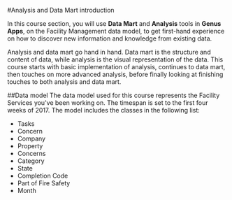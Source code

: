 #Analysis and Data Mart introduction

In this course section, you will use **Data Mart** and **Analysis** tools in **Genus Apps**, on the Facility Management data model, to get first-hand experience on how to discover new information and knowledge from existing data.

Analysis and data mart go hand in hand. Data mart is the structure and content of data, while analysis is the visual representation of the data. This course starts with basic implementation of analysis, continues to data mart, then touches on more advanced analysis, before finally looking at finishing touches to both analysis and data mart.  

##Data model
The data model used for this course represents the Facility Services you've been working on. The timespan is set to the first four weeks of 2017. The model includes the classes in the following list:

* Tasks
* Concern
* Company
* Property
* Concerns
* Category
* State
* Completion Code
* Part of Fire Safety
* Month


<!--
Yellow Trip
Borough
Community District
Payment Type
Taxi Zone
Weekday
Day -->

<!--
The main object class is Yellow Trip, where each instance/row represents a single trip. Each trip has information on pick-up and drop off location, time and zone, and includes details on different payment amounts, payment type, duration of the trip and number of passengers.

The pick-up and drop off taxi zones consists of 265 different areas, such as "Jamaica Bay" and "Chinatown". Each taxi zone is connected to a larger community district, and to an even larger borough, such as "Bronx" or "Brooklyn". -->
